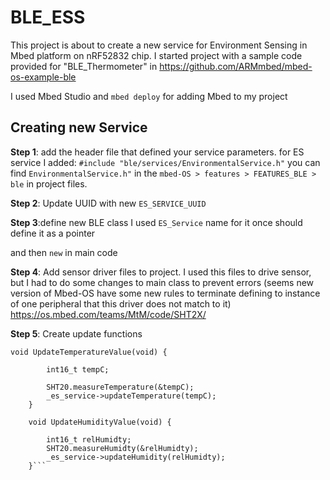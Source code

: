 # BLE_ESS

This project is about to create a new service for Environment Sensing in Mbed platform on nRF52832 chip. I started project with a sample code provided for "BLE_Thermometer" in https://github.com/ARMmbed/mbed-os-example-ble

I used Mbed Studio and `mbed deploy` for adding Mbed to my project

## Creating new Service

**Step 1**: add the header file that defined your service parameters. for ES service I added:
`#include "ble/services/EnvironmentalService.h"`
you can find `EnvironmentalService.h"` in the `mbed-OS > features > FEATURES_BLE > ble` in project files.

**Step 2**: Update UUID with new `ES_SERVICE_UUID`

**Step 3**:define new BLE class I used `ES_Service` name for it
once should define it as a pointer

and then `new` in main code

**Step 4**: Add sensor driver files to project. I used this files to drive sensor, but I had to do some changes to main class to prevent errors (seems new version of Mbed-OS have some new rules to terminate defining to instance of one peripheral that this driver does not match to it)
https://os.mbed.com/teams/MtM/code/SHT2X/


**Step 5**: Create update functions
```
void UpdateTemperatureValue(void) {
        
        int16_t tempC;

        SHT20.measureTemperature(&tempC);
        _es_service->updateTemperature(tempC);
    }

    void UpdateHumidityValue(void) {
        
        int16_t relHumidty;
        SHT20.measureHumidty(&relHumidty);
        _es_service->updateHumidity(relHumidty);
    }```



